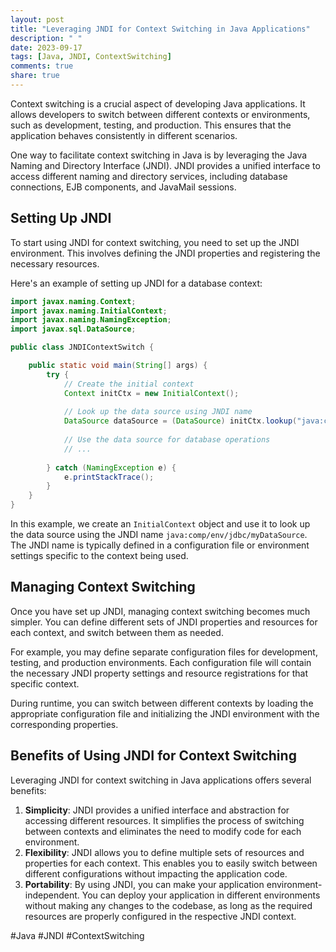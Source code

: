 ```yaml
---
layout: post
title: "Leveraging JNDI for Context Switching in Java Applications"
description: " "
date: 2023-09-17
tags: [Java, JNDI, ContextSwitching]
comments: true
share: true
---
```


Context switching is a crucial aspect of developing Java applications. It allows developers to switch between different contexts or environments, such as development, testing, and production. This ensures that the application behaves consistently in different scenarios. 

One way to facilitate context switching in Java is by leveraging the Java Naming and Directory Interface (JNDI). JNDI provides a unified interface to access different naming and directory services, including database connections, EJB components, and JavaMail sessions.

## Setting Up JNDI

To start using JNDI for context switching, you need to set up the JNDI environment. This involves defining the JNDI properties and registering the necessary resources. 

Here's an example of setting up JNDI for a database context:

```java
import javax.naming.Context;
import javax.naming.InitialContext;
import javax.naming.NamingException;
import javax.sql.DataSource;

public class JNDIContextSwitch {

    public static void main(String[] args) {
        try {
            // Create the initial context
            Context initCtx = new InitialContext();
            
            // Look up the data source using JNDI name
            DataSource dataSource = (DataSource) initCtx.lookup("java:comp/env/jdbc/myDataSource");
            
            // Use the data source for database operations
            // ...
            
        } catch (NamingException e) {
            e.printStackTrace();
        }
    }
}
```

In this example, we create an `InitialContext` object and use it to look up the data source using the JNDI name `java:comp/env/jdbc/myDataSource`. The JNDI name is typically defined in a configuration file or environment settings specific to the context being used.

## Managing Context Switching

Once you have set up JNDI, managing context switching becomes much simpler. You can define different sets of JNDI properties and resources for each context, and switch between them as needed.

For example, you may define separate configuration files for development, testing, and production environments. Each configuration file will contain the necessary JNDI property settings and resource registrations for that specific context.

During runtime, you can switch between different contexts by loading the appropriate configuration file and initializing the JNDI environment with the corresponding properties.

## Benefits of Using JNDI for Context Switching

Leveraging JNDI for context switching in Java applications offers several benefits:

1. **Simplicity**: JNDI provides a unified interface and abstraction for accessing different resources. It simplifies the process of switching between contexts and eliminates the need to modify code for each environment.
2. **Flexibility**: JNDI allows you to define multiple sets of resources and properties for each context. This enables you to easily switch between different configurations without impacting the application code.
3. **Portability**: By using JNDI, you can make your application environment-independent. You can deploy your application in different environments without making any changes to the codebase, as long as the required resources are properly configured in the respective JNDI context.

#Java #JNDI #ContextSwitching